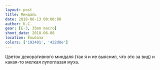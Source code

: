 ```yaml
---
layout: post
title: Миндаль
date: 2018-06-13 00:00:00
author: К.С.
gear: [E-3, 35mm macro]
shoot_date: 2018-06-08
location: Ёльбаза
colors: ['192401', '422d0e']
---
```

Цветок декоративного миндаля (так я и не выяснил, что это за вид) и какая-то мелкая лупоглазая муха.
